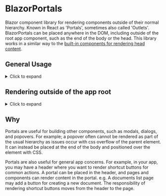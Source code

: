 # BlazorPortals

Blazor component library for rendering components outside of their normal hierarchy. Known in React as 'Portals', sometimes also called 'Outlets'.
BlazorPortals can be placed anywhere in the DOM, including outside of the root app component, such as the end of the body or the head. This library works in a similar way to the [built-in components for rendering head content](https://learn.microsoft.com/en-us/aspnet/core/blazor/components/control-head-content?view=aspnetcore-7.0).

## General Usage
<details>
  <summary>Click to expand</summary>

Register the services using the extension:
```csharp
builder.Services.AddPortals();
```
Place a `PortalOutlet` wherever you want to be able to render components, for example in the page header:

```razor
@* MainLayout.razor *@
@inherits LayoutComponentBase

<div class="page">
    <div class="sidebar">
        <NavMenu />
    </div>

    <main>
        <div class="top-row px-4">
            <PortalOutlet Name="header"/>
        </div>

        <article class="content px-4">
            @Body
        </article>
    </main>
</div>
```

Use a `Portal` component to render into the `PortalOutlet`:

```razor
@* Index.razor *@
@page "/"

<PageTitle>Index</PageTitle>

<Portal Name="header">
    <div>This will be in the header</div>
</Portal>

<h1>Hello, world!</h1>

Welcome to your new app.
```
</details>
    
## Rendering outside of the app root
<details>
  <summary>Click to expand</summary>

Portals can be used to render components outside of the root app component hierarchy, such as the end of the body. [This is done in the same way as registering a `HeadOutlet`.](https://learn.microsoft.com/en-us/aspnet/core/blazor/components/control-head-content?view=aspnetcore-7.0#headoutlet-component)

In order to render outside of the root app component, you need a parameterless component.
The project contains a `BodyPortal` component, which is simply the following:
```razor
<PortalOutlet Name="body" />
```

### Blazor WASM
Add your portal component to the RootComponents collection of the WebAssemblyHostBuilder in Program.cs, specifying a selector for its location in the DOM.
```csharp
builder.RootComponents.Add<BodyOutlet>("body::after");
```
From the headoutlet documentation:
> When the ::after pseudo-selector is specified, the contents of the root component are appended to the existing head contents instead of replacing the content. This allows the app to retain static head content in wwwroot/index.html without having to repeat the content in the app's Razor components.

### Blazor Server
Add your portal component to the \_Host.cshtml
```razor
...
<component type="typeof(BodyOutlet)" render-mode="ServerPrerendered" />
</body>
</html>
```
</details>

## Why
Portals are useful for building other components, such as modals, dialogs, and popovers. 
For example; a popover often cannot be rendered as part of the usual hierarchy as issues occur with css overflow of the parent element. 
It can instead be placed at the end of the body and positioned over the element with CSS.

Portals are also useful for general app concerns.
For example, in your app, you may have a header where you want to render shortcut buttons for common actions.
A portal can be placed in the header, and pages and components can render content in the portal. e.g. A documents list page may add a button for creating a new document. 
The responsibility of rendering shortcut buttons moves from the header to the page.



